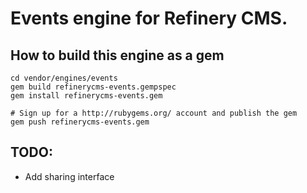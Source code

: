 # Events engine for Refinery CMS.

## How to build this engine as a gem

    cd vendor/engines/events
    gem build refinerycms-events.gempspec
    gem install refinerycms-events.gem
    
    # Sign up for a http://rubygems.org/ account and publish the gem
    gem push refinerycms-events.gem
    
## TODO: 

* Add sharing interface